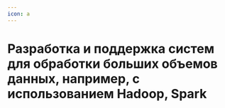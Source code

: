 ```yaml
---
icon: a
---
```


# Разработка и поддержка систем для обработки больших объемов данных, например, с использованием Hadoop, Spark

